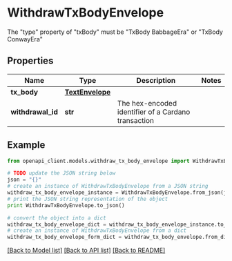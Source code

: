 # WithdrawTxBodyEnvelope

The \"type\" property of \"txBody\" must be \"TxBody BabbageEra\" or \"TxBody ConwayEra\"

## Properties
Name | Type | Description | Notes
------------ | ------------- | ------------- | -------------
**tx_body** | [**TextEnvelope**](TextEnvelope.md) |  | 
**withdrawal_id** | **str** | The hex-encoded identifier of a Cardano transaction | 

## Example

```python
from openapi_client.models.withdraw_tx_body_envelope import WithdrawTxBodyEnvelope

# TODO update the JSON string below
json = "{}"
# create an instance of WithdrawTxBodyEnvelope from a JSON string
withdraw_tx_body_envelope_instance = WithdrawTxBodyEnvelope.from_json(json)
# print the JSON string representation of the object
print WithdrawTxBodyEnvelope.to_json()

# convert the object into a dict
withdraw_tx_body_envelope_dict = withdraw_tx_body_envelope_instance.to_dict()
# create an instance of WithdrawTxBodyEnvelope from a dict
withdraw_tx_body_envelope_form_dict = withdraw_tx_body_envelope.from_dict(withdraw_tx_body_envelope_dict)
```
[[Back to Model list]](../README.md#documentation-for-models) [[Back to API list]](../README.md#documentation-for-api-endpoints) [[Back to README]](../README.md)


